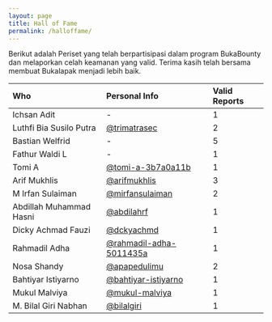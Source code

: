 ```yaml
---
layout: page
title: Hall of Fame
permalink: /halloffame/
---
```


Berikut adalah Periset yang telah berpartisipasi dalam program BukaBounty dan melaporkan celah keamanan yang valid.
Terima kasih telah bersama membuat Bukalapak menjadi lebih baik.

| Who | Personal Info | Valid Reports |
|:---|:---|:---|
| Ichsan Adit | - | 1 |
| Luthfi Bia Susilo Putra | [@trimatrasec](https://medium.com/@trimatrasec) | 2 |
| Bastian Welfrid | - | 5 |
| Fathur Waldi L | - | 1 |
| Tomi A | [@tomi-a-3b7a0a11b](https://www.linkedin.com/in/tomi-a-3b7a0a11b/) | 1 |
| Arif Mukhlis | [@arifmukhlis](https://medium.com/@arifmukhlis) | 3 |
| M Irfan Sulaiman | [@mirfansulaiman](https://linkedin.com/in/mirfansulaiman/) | 2 |
| Abdillah Muhammad Hasni | [@abdilahrf](https://abdilahrf.github.io) | 1 |
| Dicky Achmad Fauzi | [@dckyachmd](https://twitter.com/dckyachmd) | 1 |
| Rahmadil Adha | [@rahmadil-adha-5011435a](https://www.linkedin.com/in/rahmadil-adha-5011435a/) | 1 |
| Nosa Shandy | [@apapedulimu](https://apapedulimu.click/) | 2 |
| Bahtiyar Istiyarno | [@bahtiyar-istiyarno](https://www.linkedin.com/in/bahtiyar-istiyarno/) | 1 |
| Mukul Malviya | [@mukul-malviya](https://www.linkedin.com/in/mukul-malviya-16a40a121/) | 1 |
| M. Bilal Giri Nabhan | [@bilalgiri](https://linkedin.com/in/bilalgiri) | 1 |
